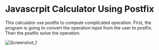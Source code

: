 # Javascrpit Calculator Using Postfix

This calculator use postfix to compute complicated operation. First, the program is going to convert
the operation input from the user to postfix. Then the postfix solve the operation.

![Screenshot_1](https://user-images.githubusercontent.com/53436705/100522753-336db900-31e6-11eb-8e6a-093d701c3b2a.png)
